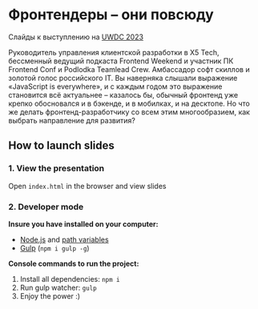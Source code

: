 # Фронтендеры – они повсюду

Слайды к выступлению на [UWDC 2023](https://uwdc.ru/events/uwdc2023/talks/59a0eb71-6f72-4c2f-b282-97890aaa0596)

Руководитель управления клиентской разработки в X5 Tech, бессменный ведущий подкаста Frontend Weekend и участник ПК Frontend Conf и Podlodka Teamlead Crew. Амбассадор софт скиллов и золотой голос российского IT. Вы наверняка слышали выражение «JavaScript is everywhere», и с каждым годом это выражение становится всё актуальнее – казалось бы, обычный фронтенд уже крепко обосновался и в бэкенде, и в мобилках, и на десктопе. Но что же делать фронтенд-разработчику со всем этим многообразием, как выбрать направление для развития?

## How to launch slides
### 1. View the presentation
Open `index.html` in the browser and view slides

### 2. Developer mode

__Insure you have installed on your computer:__

* [Node.js](https://nodejs.org/en/download/) and [path variables](http://stackoverflow.com/questions/8278143/node-js-how-to-run-node-command-from-any-path)
* [Gulp](http://gulpjs.com/) (`npm i gulp -g`)

__Console commands to run the project:__

1. Install all dependenсies: `npm i`
2. Run gulp watcher: `gulp`
3. Enjoy the power :)
